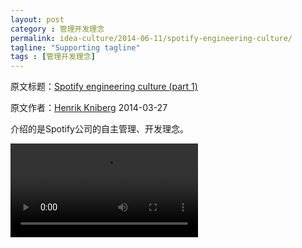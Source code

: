 ```yaml
---
layout: post
category : 管理开发理念
permalink: idea-culture/2014-06-11/spotify-engineering-culture/
tagline: "Supporting tagline"
tags : [管理开发理念]
---
```


原文标题：[Spotify engineering culture (part 1)](http://labs.spotify.com/2014/03/27/spotify-engineering-culture-part-1/)

原文作者：[Henrik Kniberg](http://gravatar.com/hkniberg)                    2014-03-27

介绍的是Spotify公司的自主管理、开发理念。

<video controls="controls" x-webkit-airplay="allow" preload="" src="http://pdl.vimeocdn.com/67438/039/232095067.mp4?token2=1402455321_8867cf44df2be50a9efa78addc62afc3&amp;aksessionid=9ba856da4a5715c6" poster=""></video>

<!--break-->
